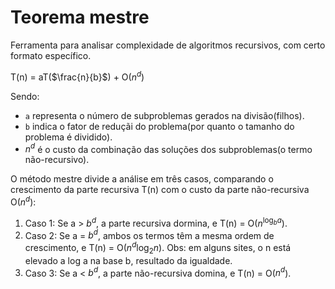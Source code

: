 # Teorema mestre
Ferramenta para analisar complexidade de algoritmos recursivos, com certo formato específico.

T(n) = aT($\frac{n}{b}$) + O($n^d$)

Sendo:
 - `a` representa o número de subproblemas gerados na divisão(filhos).
 - `b` indica o fator de reduçãi do problema(por quanto o tamanho do problema é dividido).
 - $n^d$  é o custo da combinação das soluções dos subproblemas(o termo não-recursivo).
  
O método mestre divide a análise em três casos, comparando o crescimento da parte recursiva T(n) com o custo da parte não-recursiva O($n^d$):
   
  1. Caso 1: Se a > $b^d$, a parte recursiva dormina, e T(n) = O($n^{\log_b a}$).
  2. Caso 2: Se a = $b^d$, ambos os termos têm a mesma ordem de crescimento, e T(n) = O($n^d\log_2 n$). Obs: em alguns sites, o n está elevado a log a na base b, resultado da igualdade.
  3. Caso 3: Se a < $b^d$, a parte não-recursiva domina, e T(n) = O($n^d$).

